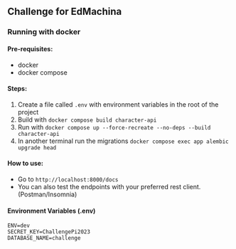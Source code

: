 ## Challenge for EdMachina

### Running with docker

#### Pre-requisites:
- docker
- docker compose

#### Steps:
1. Create a file called `.env` with environment variables in the root of the project
2. Build with `docker compose build character-api`
3. Run with `docker compose up --force-recreate --no-deps --build character-api`
4. In another terminal run the migrations `docker compose exec app alembic upgrade head`

#### How to use: 
- Go to `http://localhost:8000/docs`
- You can also test the endpoints with your preferred rest client. (Postman/Insomnia)

#### Environment Variables (.env)
```
ENV=dev
SECRET_KEY=ChallengePi2023
DATABASE_NAME=challenge
```